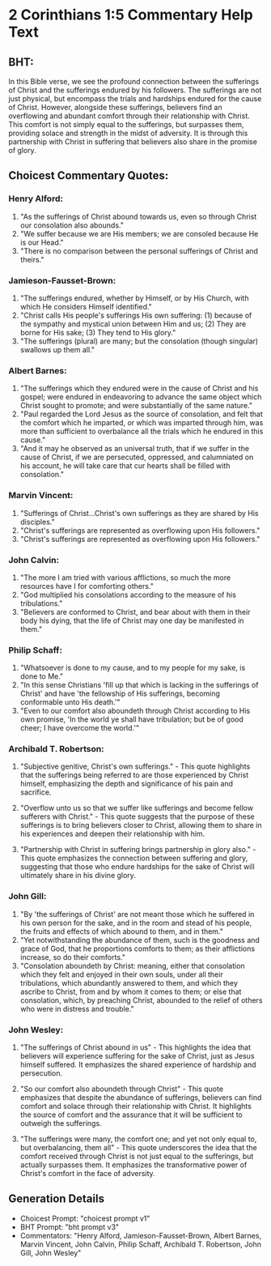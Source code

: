 # 2 Corinthians 1:5 Commentary Help Text

## BHT:
In this Bible verse, we see the profound connection between the sufferings of Christ and the sufferings endured by his followers. The sufferings are not just physical, but encompass the trials and hardships endured for the cause of Christ. However, alongside these sufferings, believers find an overflowing and abundant comfort through their relationship with Christ. This comfort is not simply equal to the sufferings, but surpasses them, providing solace and strength in the midst of adversity. It is through this partnership with Christ in suffering that believers also share in the promise of glory.

## Choicest Commentary Quotes:
### Henry Alford:
1. "As the sufferings of Christ abound towards us, even so through Christ our consolation also abounds." 
2. "We suffer because we are His members; we are consoled because He is our Head." 
3. "There is no comparison between the personal sufferings of Christ and theirs."

### Jamieson-Fausset-Brown:
1. "The sufferings endured, whether by Himself, or by His Church, with which He considers Himself identified."
2. "Christ calls His people's sufferings His own suffering: (1) because of the sympathy and mystical union between Him and us; (2) They are borne for His sake; (3) They tend to His glory."
3. "The sufferings (plural) are many; but the consolation (though singular) swallows up them all."

### Albert Barnes:
1. "The sufferings which they endured were in the cause of Christ and his gospel; were endured in endeavoring to advance the same object which Christ sought to promote; and were substantially of the same nature."
2. "Paul regarded the Lord Jesus as the source of consolation, and felt that the comfort which he imparted, or which was imparted through him, was more than sufficient to overbalance all the trials which he endured in this cause."
3. "And it may he observed as an universal truth, that if we suffer in the cause of Christ, if we are persecuted, oppressed, and calumniated on his account, he will take care that cur hearts shall be filled with consolation."

### Marvin Vincent:
1. "Sufferings of Christ...Christ's own sufferings as they are shared by His disciples." 
2. "Christ's sufferings are represented as overflowing upon His followers."
3. "Christ's sufferings are represented as overflowing upon His followers."

### John Calvin:
1. "The more I am tried with various afflictions, so much the more resources have I for comforting others."
2. "God multiplied his consolations according to the measure of his tribulations."
3. "Believers are conformed to Christ, and bear about with them in their body his dying, that the life of Christ may one day be manifested in them."

### Philip Schaff:
1. "Whatsoever is done to my cause, and to my people for my sake, is done to Me." 
2. "In this sense Christians 'fill up that which is lacking in the sufferings of Christ' and have 'the fellowship of His sufferings, becoming conformable unto His death.'" 
3. "Even to our comfort also aboundeth through Christ according to His own promise, 'In the world ye shall have tribulation; but be of good cheer; I have overcome the world.'"

### Archibald T. Robertson:
1. "Subjective genitive, Christ's own sufferings." - This quote highlights that the sufferings being referred to are those experienced by Christ himself, emphasizing the depth and significance of his pain and sacrifice.

2. "Overflow unto us so that we suffer like sufferings and become fellow sufferers with Christ." - This quote suggests that the purpose of these sufferings is to bring believers closer to Christ, allowing them to share in his experiences and deepen their relationship with him.

3. "Partnership with Christ in suffering brings partnership in glory also." - This quote emphasizes the connection between suffering and glory, suggesting that those who endure hardships for the sake of Christ will ultimately share in his divine glory.

### John Gill:
1. "By 'the sufferings of Christ' are not meant those which he suffered in his own person for the sake, and in the room and stead of his people, the fruits and effects of which abound to them, and in them."
2. "Yet notwithstanding the abundance of them, such is the goodness and grace of God, that he proportions comforts to them; as their afflictions increase, so do their comforts."
3. "Consolation aboundeth by Christ: meaning, either that consolation which they felt and enjoyed in their own souls, under all their tribulations, which abundantly answered to them, and which they ascribe to Christ, from and by whom it comes to them; or else that consolation, which, by preaching Christ, abounded to the relief of others who were in distress and trouble."

### John Wesley:
1. "The sufferings of Christ abound in us" - This highlights the idea that believers will experience suffering for the sake of Christ, just as Jesus himself suffered. It emphasizes the shared experience of hardship and persecution.

2. "So our comfort also aboundeth through Christ" - This quote emphasizes that despite the abundance of sufferings, believers can find comfort and solace through their relationship with Christ. It highlights the source of comfort and the assurance that it will be sufficient to outweigh the sufferings.

3. "The sufferings were many, the comfort one; and yet not only equal to, but overbalancing, them all" - This quote underscores the idea that the comfort received through Christ is not just equal to the sufferings, but actually surpasses them. It emphasizes the transformative power of Christ's comfort in the face of adversity.


## Generation Details
- Choicest Prompt: "choicest prompt v1"
- BHT Prompt: "bht prompt v3"
- Commentators: "Henry Alford, Jamieson-Fausset-Brown, Albert Barnes, Marvin Vincent, John Calvin, Philip Schaff, Archibald T. Robertson, John Gill, John Wesley"
